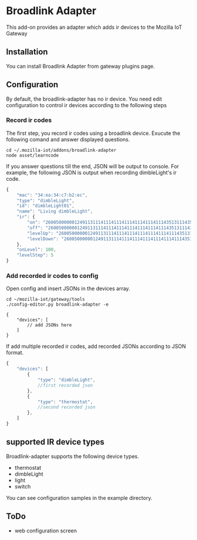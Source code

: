 # Broadlink Adapter

This add-on provides an adapter which adds ir devices to the Mozilla
IoT Gateway

## Installation

You can install Broadlink Adapter from gateway plugins page.

## Configuration

By default, the broadlink-adapter has no ir device.
You need edit configuration to control ir devices according to the following steps

### Record ir codes

The first step, you record ir codes using a broadlink device.
Exucute the following comand and answer displayed questions.

```shell
cd ~/.mozilla-iot/addons/broadlink-adapter
node asset/learncode
```

If you answer questions till the end, JSON will be output to console.
For example, the following JSON is output when recording dimbleLight's ir code.

```js
{
    "mac": "34:ea:34:c7:b2:ec",
    "type": "dimbleLight",
    "id": "dimbleLight01",
    "name": "Living dimbleLight",
    "ir": {
        "on": "26005000000124911311141114111411141114111411143513111435133513351311143513351311143513111411141114351311141114111411143513351335131114351335133513000d05",
        "off": "26005000000124911311141114111411141114111411143513111435133513351311143513351311141114111411141114111411141114111435133513351335133513351335133513000d05",
        "levelUp": "26005000000124911311141114111411141114111411143513111435133513351311143513351311143513111435131114111411141114111411143513111435133513351335133513000d05",
        "levelDown": "26005000000124911311141114111411141114111411143513111435133513351311143513351311141114351335131114111411141114111435131114111435133513351335133513000d05"
    },
    "onLevel": 100,
    "levelStep": 5
}
```

### Add recorded ir codes to config

Open config and insert JSONs in the devices array. 

```shell
cd ~/mozilla-iot/gateway/tools
./config-editor.py broadlink-adapter -e

{
    "devices": [
        // add JSONs here
    ]
}
```

If add multiple recorded ir codes, add recorded JSONs according to JSON format.

```js
{
    "devices": [
        {
            "type": "dimbleLight",
            //first recorded json
        },
        {
            "type": "thermostat",
            //second recorded json
        },
    ]
}
```


## supported IR device types

Broadlink-adapter supports the following device types.
- thermostat
- dimbleLight
- light
- switch

You can see configuration samples in the example directory.


## ToDo
- web configuration screen
